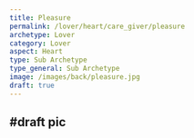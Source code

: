 ```yaml
---
title: Pleasure
permalink: /lover/heart/care_giver/pleasure
archetype: Lover
category: Lover
aspect: Heart
type: Sub Archetype
type_general: Sub Archetype
image: /images/back/pleasure.jpg
draft: true
---
```

#draft pic
---
